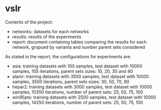 # vslr
Contents of the project:
- networks: datasets for each networks
- results: results of the experiments
- report: document containing tables comparing the results for each network, gropued by variants and number parent sets considered

As stated in the report, the configurations for experiments are:

- asia: training datasets with 100 samples, test dataset with 10000 samples, 105 iterations, parent sets sizes: 10, 20, 30 and 40
- alamr: training datasets with 3500 samples, test dataset with 10000 samples, 3500 iterations, parent sets sizes: 30, 50, 70, 90
- hepar2: training datasets with 3000 samples, test dataset with 10000 samples, 10350 iterations, number of parent sets: 25, 50, 75, 100
- win95pts: training datasets with 2500 samples, test dataset with 10000 samples, 14250 iterations, number of parent sets: 25, 50, 75, 100
